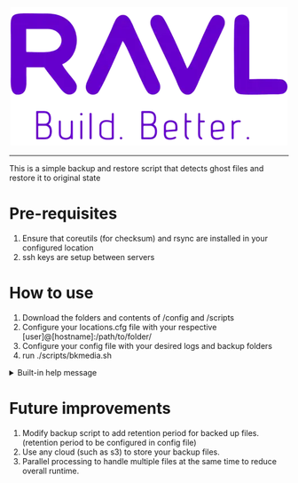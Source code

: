 <p align="center">
  <img src="ravl-logo.webp" />
</p>

-----------

This is a simple backup and restore script that detects ghost files and restore it to original state

# Pre-requisites

1. Ensure that coreutils (for checksum) and rsync are installed in your configured location
2. ssh keys are setup between servers

# How to use

1. Download the folders and contents of /config and /scripts
2. Configure your locations.cfg file with your respective [user]@[hostname]:/path/to/folder/
3. Configure your config file with your desired logs and backup folders
4. run ./scripts/bkmedia.sh

<details>
	<summary>Built-in help message</summary>

```
This backup and restore script is used for performing backup and restoration to all or specified location in locations.cfg file.
It has functionality to detect files modified by bad actors and restore it to original state

Syntax:

 For Backup: script_name.sh [-B|--backup] or [-B|--backup] [-L|--line] [location number]
 For Restore: script_name.sh [-R|--restore] [version] or [-R|--restore] [version] [-L|--line] [location number]
 For Restore with Integrity: script_name.sh [-R|--restore] [-I|--integrity] or [-R|--restore] [-I|--integrity] [-L|--line] [location number]

Options:

 SWITCH                                                            FUNCTION
 [-B|--backup]                                                     Backup all location
 [-B|--backup] [-L] [location number]                              Backup specific location
 [-R|--restore] [version]                                          Restore specific version for all location
 [-R|--restore] [version] [-L|--line] [location number]            Restore specific version for specific location
 [-R|--restore] [-I|--integrity]                                   Restore phantom file to original state for all location
 [-R|--restore] [-I|--integrity] [-L|--line] [location number]     Restore phantom file to original state for specific location

```

</details>

# Future improvements

1. Modify backup script to add retention period for backed up files. (retention period to be configured in config file)
2. Use any cloud (such as s3) to store your backup files.
3. Parallel processing to handle multiple files at the same time to reduce overall runtime.





